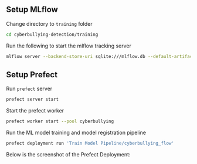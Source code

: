 ## Setup MLflow

Change directory to `training` folder
```bash
cd cyberbullying-detection/training
```

Run the following to start the mlflow tracking server
```bash
mlflow server --backend-store-uri sqlite:///mlflow.db --default-artifact-root=s3://mlops-zoomcamp-cyberbullying/
```

## Setup Prefect

Run `prefect` server
```bash
prefect server start
```

Start the prefect worker
```bash
prefect worker start --pool cyberbullying
```

Run the ML model training and model registration pipeline
```bash
prefect deployment run 'Train Model Pipeline/cyberbullying_flow'
```

Below is the screenshot of the Prefect Deployment:


